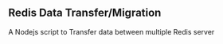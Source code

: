 ## Redis Data Transfer/Migration


<p>A Nodejs script to Transfer data between multiple Redis server<p>